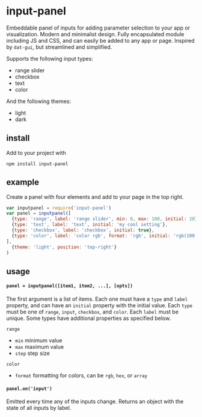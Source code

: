 # input-panel

Embeddable panel of inputs for adding parameter selection to your app or visualization. Modern and minimalist design. Fully encapsulated module including JS and CSS, and can easily be added to any app or page. Inspired by `dat-gui`, but streamlined and simplified.

Supports the following input types:
- range slider
- checkbox
- text
- color

And the following themes:
- light
- dark

## install

Add to your project with

```
npm install input-panel
```

## example

Create a panel with four elements and add to your page in the top right.

```javascript
var inputpanel = require('input-panel')
var panel = inputpanel([
  {type: 'range', label: 'range slider', min: 0, max: 100, initial: 20},
  {type: 'text', label: 'text', initial: 'my cool setting'},
  {type: 'checkbox', label: 'checkbox', initial: true},
  {type: 'color', label: 'color rgb', format: 'rgb', initial: 'rgb(100,200,100)'}
], 
  {theme: 'light', position: 'top-right'}
)
```

## usage

#### `panel = inputpanel([item1, item2, ...], [opts])`

The first argument is a list of items. Each one must have a `type` and `label` property, and can have an `initial` property with the initial value. Each `type` must be one of `range`, `input`, `checkbox`, and `color`. Each `label` must be unique. Some types have additional properties as specified below.

`range`
- `min` minimum value
- `max` maximum value
- `step` step size

`color`
- `format` formatting for colors, can be `rgb`, `hex`, or `array`

#### `panel.on('input')`

Emitted every time any of the inputs change. Returns an object with the state of all inputs by label.